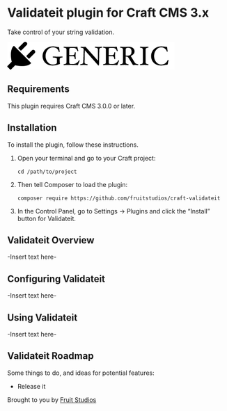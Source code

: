 # Validateit plugin for Craft CMS 3.x

Take control of your string validation.

![Screenshot](resources/img/plugin-logo.png)

## Requirements

This plugin requires Craft CMS 3.0.0 or later.

## Installation

To install the plugin, follow these instructions.

1.  Open your terminal and go to your Craft project:

        cd /path/to/project

2.  Then tell Composer to load the plugin:

        composer require https://github.com/fruitstudios/craft-validateit

3.  In the Control Panel, go to Settings → Plugins and click the “Install” button for Validateit.

## Validateit Overview

-Insert text here-

## Configuring Validateit

-Insert text here-

## Using Validateit

-Insert text here-

## Validateit Roadmap

Some things to do, and ideas for potential features:

*   Release it

Brought to you by [Fruit Studios](https://fruitstudios.co.uk)
